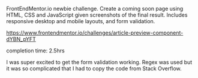FrontEndMentor.io newbie challenge. Create a coming soon page using HTML, CSS and JavaScript given screenshots of the final result. Includes responsive desktop and mobile layouts, and form validation.

https://www.frontendmentor.io/challenges/article-preview-component-dYBN_pYFT

completion time: 2.5hrs

I was super excited to get the form validation working. Regex was used but it was so complicated that I had to copy the code from Stack Overflow.

